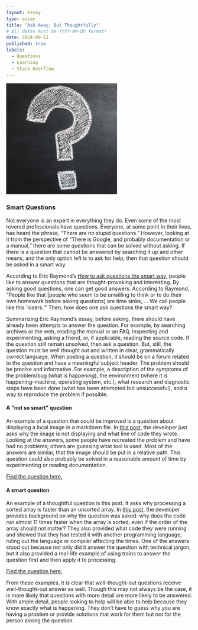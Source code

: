 ```yaml
---
layout: essay
type: essay
title: "Ask Away, But Thoughtfully"
# All dates must be YYYY-MM-DD format!
date: 2024-09-11
published: true
labels:
  - Questions
  - Learning
  - Stack Overflow
---
```


<img height="300px" class="rounded float-start pe-4" src="../img/question_essay/question-mark.jpg">

### Smart Questions
  Not everyone is an expert in everything they do. Even some of the most revered professionals have questions. Everyone, at some point in their lives, has heard the phrase, “There are no stupid questions.” However, looking at it from the perspective of “There is Google, and probably documentation or a manual,” there are some questions that can be solved without asking. If there is a question that cannot be answered by searching it up and other means, and the only option left is to ask for help, then that question should be asked in a smart way.

  According to Eric Raymond’s <a href="http://www.catb.org/esr/faqs/smart-questions.html">How to ask questions the smart way</a>, people like to answer questions that are thought-provoking and interesting. By asking good questions, one can get good answers. According to Raymond, “People like that [people who seem to be unwilling to think or to do their own homework before asking questions] are time sinks, … We call people like this ‘losers.’” Then, how does one ask questions the smart way?

  Summarizing Eric Raymond’s essay, before asking, there should have already been attempts to answer the question. For example, by searching archives or the web, reading the manual or an FAQ, inspecting and experimenting, asking a friend, or, if applicable, reading the source code. If the question still remain unsolved, then ask a question. But, still, the question must be well thought out and written in clear, grammatically correct language. When posting a question, it should be on a forum related to the question and have a meaningful subject header. The problem should be precise and informative. For example, a description of the symptoms of the problem/bug (what is happening), the environment (where it is happening–machine, operating system, etc.), what research and diagnostic steps have been done (what has been attempted but unsuccessful), and a way to reproduce the problem if possible.

#### A "not so smart" question

  An example of a question that could be improved is a question about displaying a local image in a markdown file. In <a href="https://stackoverflow.com/questions/41604263/how-do-i-display-local-image-in-markdown/41912122#41912122">this post</a>, the developer just asks why the image is not displaying and what line of code they wrote. Looking at the answers, some people have recreated the problem and have had no problems; others are guessing what tool is used. Most of the answers are similar, that the image should be put in a relative path. This question could also probably be solved in a reasonable amount of time by experimenting or reading documentation.

<a href="https://stackoverflow.com/questions/41604263/how-do-i-display-local-image-in-markdown/41912122#41912122">Find the question here.</a>

#### A smart question

  An example of a thoughtful question is this post. It asks why processing a sorted array is faster than an unsorted array. In <a href="https://stackoverflow.com/questions/11227809/why-is-processing-a-sorted-array-faster-than-processing-an-unsorted-array">this post</a>, the developer provides background on why the question was asked: why does the code run almost 11 times faster when the array is sorted, even if the order of the array should not matter? They also provided what code they were running and showed that they had tested it with another programming language, ruling out the language or compiler affecting the times. One of the answers stood out because not only did it answer the question with technical jargon, but it also provided a real-life example of using trains to answer the question first and then apply it to processing.

<a href="https://stackoverflow.com/questions/11227809/why-is-processing-a-sorted-array-faster-than-processing-an-unsorted-array">Find the question here.</a>


  From these examples, it is clear that well-thought-out questions receive well-thought-out answer as well. Though this may not always be the case, it is more likely that questions with more detail are more likely to be answered. With ample detail, people looking to help will be able to help because they know exactly what is happening. They don’t have to guess why you are having a problem or provide solutions that work for them but not for the person asking the question.
